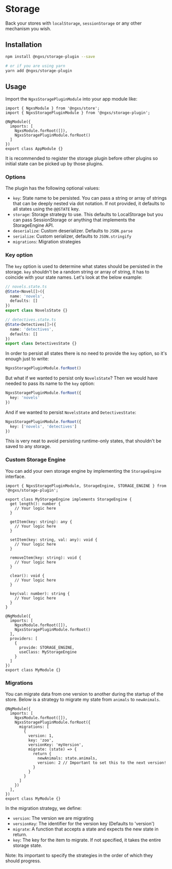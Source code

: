 # Storage
Back your stores with `localStorage`, `sessionStorage` or any other mechanism you wish.

## Installation
```bash
npm install @ngxs/storage-plugin --save

# or if you are using yarn
yarn add @ngxs/storage-plugin
```

## Usage
Import the `NgxsStoragePluginModule` into your app module like:

```TS
import { NgxsModule } from '@ngxs/store';
import { NgxsStoragePluginModule } from '@ngxs/storage-plugin';

@NgModule({
  imports: [
    NgxsModule.forRoot([]),
    NgxsStoragePluginModule.forRoot()
  ]
})
export class AppModule {}
```

It is recommended to register the storage plugin before other plugins so
initial state can be picked up by those plugins.

### Options
The plugin has the following optional values:

- `key`: State name to be persisted. You can pass a string or array of strings that can be deeply nested via dot notation. If not provided, it defaults to all states using the `@@STATE` key.
- `storage`: Storage strategy to use. This defaults to LocalStorage but you can pass SessionStorage or anything that implements the StorageEngine API.
- `deserialize`: Custom deserializer. Defaults to `JSON.parse`
- `serialize`: Custom serializer, defaults to `JSON.stringify`
- `migrations`: Migration strategies

### Key option

The `key` option is used to determine what states should be persisted in the storage. `key` shouldn't be a random string
or array of string, it has to coincide with your state names. Let's look at the below example:

```ts
// novels.state.ts
@State<Novel[]>({
  name: 'novels',
  defaults: []
})
export class NovelsState {}

// detectives.state.ts
@State<Detectives[]>({
  name: 'detectives',
  defaults: []
})
export class DetectivesState {}
```

In order to persist all states there is no need to provide the `key` option, so it's enough just to write:

```ts
NgxsStoragePluginModule.forRoot()
```

But what if we wanted to persist only `NovelsState`? Then we would have needed to pass its name to the `key` option:

```ts
NgxsStoragePluginModule.forRoot({
  key: 'novels'
})
```

And if we wanted to persist `NovelsState` and `DetectivesState`:

```ts
NgxsStoragePluginModule.forRoot({
  key: ['novels', 'detectives']
})
```

This is very neat to avoid persisting runtime-only states, that shouldn't be saved to any storage.

### Custom Storage Engine
You can add your own storage engine by implementing the `StorageEngine` interface.

```TS
import { NgxsStoragePluginModule, StorageEngine, STORAGE_ENGINE } from '@ngxs/storage-plugin';

export class MyStorageEngine implements StorageEngine {
  get length(): number {
    // Your logic here
  }
  
  getItem(key: string): any {
    // Your logic here
  }

  setItem(key: string, val: any): void {
    // Your logic here
  }
  
  removeItem(key: string): void {
    // Your logic here
  }
  
  clear(): void {
    // Your logic here
  }
  
  key(val: number): string {
    // Your logic here
  }
}

@NgModule({
  imports: [
    NgxsModule.forRoot([]),
    NgxsStoragePluginModule.forRoot()
  ],
  providers: [
    {
      provide: STORAGE_ENGINE,
      useClass: MyStorageEngine
    }
  ]
})
export class MyModule {}
```

### Migrations
You can migrate data from one version to another during the startup of the store. Below
is a strategy to migrate my state from `animals` to `newAnimals`.

```TS
@NgModule({
  imports: [
    NgxsModule.forRoot([]),
    NgxsStoragePluginModule.forRoot({
      migrations: [
        {
          version: 1,
          key: 'zoo',
          versionKey: 'myVersion',
          migrate: (state) => {
            return {
              newAnimals: state.animals,
              version: 2 // Important to set this to the next version!
            }
          }
        }
      ]
    })
  ],
})
export class MyModule {}
```

In the migration strategy, we define:

- `version`: The version we are migrating
- `versionKey`: The identifier for the version key (Defaults to 'version')
- `migrate`: A function that accepts a state and expects the new state in return.
- `key`: The key for the item to migrate. If not specified, it takes the entire storage state.

Note: Its important to specify the strategies in the order of which they should progress.
